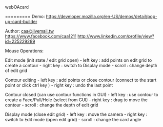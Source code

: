 webOAcard   

=========
Demo:
  https://developer.mozilla.org/en-US/demos/detail/pop-up-card-builder
  
Author:
  caa@livemail.tw   
  https://www.facebook.com/caa1211
  http://www.linkedin.com/profile/view?id=225229289
  
Mouse Operations:

   Edit mode (init state / edit grid open)
      - left key : add points on edit grid to create a contour
      - right key : switch to Display mode
      - scroll : change depth of edit grid
      
   Contour editing
      - left key : add points or close contour (connect to the start point or click ctrl key )
      - right key : undo the last point
      
   Contour closed (can use contour functions in GUI)
      - left key : use contour to create a Face/Pull/Hole (select from GUI)
      - right key : drag to move the contour
      - scroll : change the depth of edit grid
      
   Display mode (close edit grid)
      - left key : move the camera
      - right key : switch to Edit mode (open edit grid)
      - scroll : change the card angle
